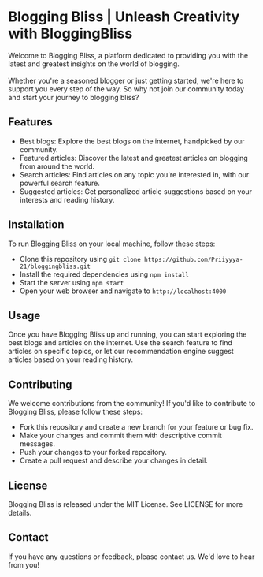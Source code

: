 # Blogging Bliss | Unleash Creativity with BloggingBliss

Welcome to Blogging Bliss, a platform dedicated to providing you with the latest and greatest insights on the world of blogging.<br>
<br>
Whether you're a seasoned blogger or just getting started, we're here to support you every step of the way. So why not join our community today and start your journey to blogging bliss?

## Features

- Best blogs: Explore the best blogs on the internet, handpicked by our community.
- Featured articles: Discover the latest and greatest articles on blogging from around the world.
- Search articles: Find articles on any topic you're interested in, with our powerful search feature.
- Suggested articles: Get personalized article suggestions based on your interests and reading history.

## Installation

To run Blogging Bliss on your local machine, follow these steps:

- Clone this repository using ```git clone https://github.com/Priiyyya-21/bloggingbliss.git```
- Install the required dependencies using ```npm install```
- Start the server using ```npm start```
- Open your web browser and navigate to ```http://localhost:4000```

## Usage

Once you have Blogging Bliss up and running, you can start exploring the best blogs and articles on the internet. Use the search feature to find articles on specific topics, or let our recommendation engine suggest articles based on your reading history.

## Contributing

We welcome contributions from the community! If you'd like to contribute to Blogging Bliss, please follow these steps:

- Fork this repository and create a new branch for your feature or bug fix.
- Make your changes and commit them with descriptive commit messages.
- Push your changes to your forked repository.
- Create a pull request and describe your changes in detail.

## License

Blogging Bliss is released under the MIT License. See LICENSE for more details.

## Contact

If you have any questions or feedback, please contact us. We'd love to hear from you!

